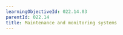 ```yaml
---
learningObjectiveId: 022.14.03
parentId: 022.14
title: Maintenance and monitoring systems
---
```



